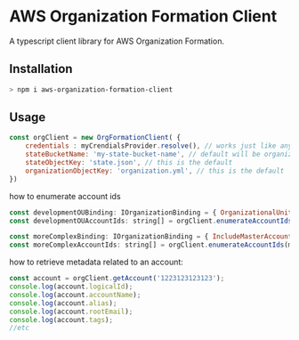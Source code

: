 # AWS Organization Formation Client

A typescript client library for AWS Organization Formation.

## Installation
``` bash
> npm i aws-organization-formation-client
```

## Usage

``` js
const orgClient = new OrgFormationClient( {
    credentials : myCrendialsProvider.resolve(), // works just like any other aws service
    stateBucketName: 'my-state-bucket-name', // default will be organization-formation-${MasterAccountId}
    stateObjectKey: 'state.json', // this is the default
    organizationObjectKey: 'organization.yml', // this is the default
})

```

how to enumerate account ids

``` js
const developmentOUBinding: IOrganizationBinding = { OrganizationalUnit: { Ref: 'DevelopmentOU' } };
const developmentOUAccountIds: string[] = orgClient.enumerateAccountIds(developmentOUBinding);

const moreComplexBinding: IOrganizationBinding = { IncludeMasterAccount: true, Account: '*', ExcludeAccount: [ { Ref: 'AccountB' } ] };
const moreComplexAccountIds: string[] = orgClient.enumerateAccountIds(moreComplexBinding);
```
how to retrieve metadata related to an account:
``` js
const account = orgClient.getAccount('1223123123123');
console.log(account.logicalId);
console.log(account.accountName);
console.log(account.alias);
console.log(account.rootEmail);
console.log(account.tags);
//etc
```